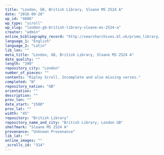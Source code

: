```yaml
---
title: "London, GB, British Library, Sloane MS 2524 A"
date: "2016-09-28"
wp_id: "4688"
wp_type: "scroll"
wp_slug: "london-gb-british-library-sloane-ms-2524-a"
creator: "admin"
online_bibliography_record: "http://searcharchives.bl.uk/primo_library/libweb/action/display.do?dscnt=1&elementId=1&vl(1UI0)=contains&recIdxs=1&frbrVersion=&vl(1UI2)=contains&tab=local&dstmp=1404741842802&srt=rank&mode=Advanced&indx=2&renderMode=poppedOut&vl(4961882UI2)=any&vl(freeText0)=sloane+2524&fn=search&vl(2604854UI1)=any&vid=IAMS_VU2&vl(freeText2)=&vl(1UI1)=contains&frbg=&displayMode=full&ct=display&dum=true&recIds=IAMS040-002114892&doc=IAMS040-002114892&Submit=Search&vl(2126785UI0)=issn&vl(freeText1)=&tabs=detailsTab&fromLogin=true&fromLogin=true"
language_1: "English"
language_2: "Latin"
lib_lon: ""
meta_title: "London, GB, British Library, Sloane MS 2524 A"
date_quality: ""
length: "390"
repository_city: "London"
number_of_pieces: ""
contents: "Ripley Scroll. Incomplete and also missing verses."
completed: "N"
repository_nation: "GB"
orientation: ""
description: ""
prov_lon: ""
date_start: "1500"
prov_lat: ""
width: "45"
repository: "British Library"
repository_name_and_city: "British Library, London GB"
shelfmark: "Sloane MS 2524 A"
provenance: "Unknown Provenance"
lib_lat: ""
online_images: ""
_scrolls_id: "314"
---
```



